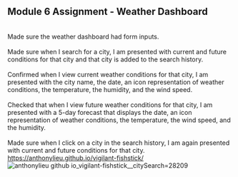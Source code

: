 ## Module 6 Assignment - Weather Dashboard

<br>Made sure the weather dashboard had form inputs.</br>
<br>Made sure when I search for a city, I am presented with current and future conditions for that city and that city is added to the search history.</br>
<br>Confirmed when I view current weather conditions for that city, I am presented with the city name, the date, an icon representation of weather conditions, the temperature, the humidity, and the wind speed.</br>
<br>Checked that when I view future weather conditions for that city, I am presented with a 5-day forecast that displays the date, an icon representation of weather conditions, the temperature, the wind speed, and the humidity.</br>
<br>Made sure when I click on a city in the search history, I am again presented with current and future conditions for that city.</br>
https://anthonylieu.github.io/vigilant-fishstick/
![anthonylieu github io_vigilant-fishstick__citySearch=28209](https://user-images.githubusercontent.com/38957648/226773099-6c550fd4-f898-4e6d-b8ae-37ef7507b865.png)

